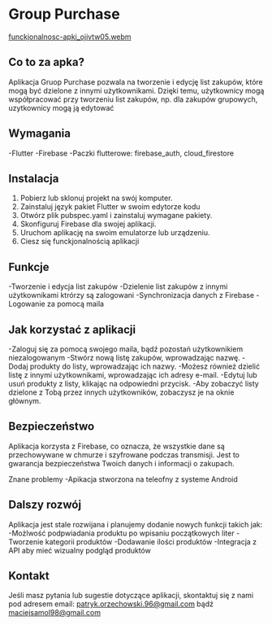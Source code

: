 # Group Purchase
[funckjonalnosc-apki_ojivtw05.webm](https://user-images.githubusercontent.com/105966932/214914360-be447ccf-83cd-4163-bbdc-a100f8c6f1ac.webm)
 

## Co to za apka?
Aplikacja Gruop Purchase pozwala na tworzenie i edycję list zakupów, które mogą być dzielone z innymi użytkownikami. Dzięki temu, użytkownicy mogą współpracować przy tworzeniu list zakupów, np. dla zakupów grupowych, uzytkownicy mogą ją edytować

## Wymagania
-Flutter
-Firebase
-Paczki flutterowe: firebase_auth, cloud_firestore

## Instalacja
1. Pobierz lub sklonuj projekt na swój komputer.
2. Zainstaluj język pakiet Flutter w swoim edytorze kodu
3. Otwórz plik pubspec.yaml i zainstaluj wymagane pakiety.
4. Skonfiguruj Firebase dla swojej aplikacji.
5. Uruchom aplikację na swoim emulatorze lub urządzeniu.
6. Ciesz się funckjonalnością aplikacji

## Funkcje
-Tworzenie i edycja list zakupów
-Dzielenie list zakupów z innymi użytkownikami ktrórzy są zalogowani
-Synchronizacja danych z Firebase
-Logowanie za pomocą maila 

## Jak korzystać z aplikacji
-Zaloguj się za pomocą swojego maila, bądź pozostań użytkownikiem niezalogowanym
-Stwórz nową listę zakupów, wprowadzając nazwę.
-Dodaj produkty do listy, wprowadzając ich nazwy.
-Możesz również dzielić listę z innymi użytkownikami, wprowadzając ich adresy e-mail.
-Edytuj lub usuń produkty z listy, klikając na odpowiedni przycisk.
-Aby zobaczyć listy dzielone z Tobą przez innych użytkowników, zobaczysz je na oknie głównym.

## Bezpieczeństwo
Aplikacja korzysta z Firebase, co oznacza, że wszystkie dane są przechowywane w chmurze i szyfrowane podczas transmisji. Jest to gwarancja bezpieczeństwa Twoich danych i informacji o zakupach.

Znane problemy
-Apikacja stworzona na teleofny z systeme Android

## Dalszy rozwój
Aplikacja jest stale rozwijana i planujemy dodanie nowych funkcji takich jak:
-Możlwość podpwiadania produktu po wpisaniu początkowych liter
-Tworzenie kategorii produktów
-Dodawanie ilości produktów
-Integracja z API aby mieć wizualny podgląd produktów



## Kontakt
Jeśli masz pytania lub sugestie dotyczące aplikacji, skontaktuj się z nami pod adresem email: patryk.orzechowski.96@gmail.com bądź maciejsamol98@gmail.com
